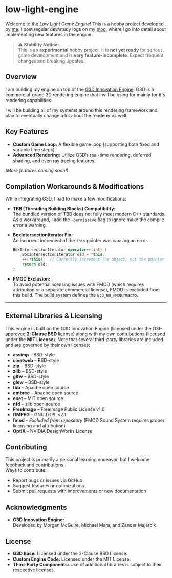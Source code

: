 # low-light-engine
Welcome to the *Low Light Game Engine*! This is a hobby project developed by [me](link.com). I post regular dev/study logs on my [blog](link.com), where I go into detail about implementing new features in the engine.  


> ⚠ **Stability Notice:**  
> This is an **experimental** hobby project. It is **not yet ready** for serious game development and is **very feature-incomplete**. Expect frequent changes and breaking updates.  


## Overview
I am building my engine on top of the [G3D Innovation Engine](https://casual-effects.com/g3d/www/index.html). G3D is a commercial-grade 3D rendering engine that I will be using for mainly for it's rendering capabilities. 

I will be building all of my systems around this rendering framework and plan to eventually change a lot about the renderer as well.


## Key Features
- **Custom Game Loop:** A flexible game loop (supporting both fixed and variable time steps).
- **Advanced Rendering:** Utilize G3D’s real-time rendering, deferred shading, and even ray tracing features.

*(More features coming soon!)*  


## Compilation Workarounds & Modifications
 While integrating G3D, I had to make a few modifications:

- **TBB (Threading Building Blocks) Compatibility:**  
  The bundled version of TBB does not fully meet modern C++ standards. As a workaround, I add the `-permissive` flag to ignore make the compile error a warning.

- **BoxIntersectionIterator Fix:**  
  An incorrect increment of the `this` pointer was causing an error.
  ```cpp
  BoxIntersectionIterator operator++(int) {
      BoxIntersectionIterator old = *this;
      ++(*this);  // Correctly increment the object, not the pointer
      return old;
  }
  ```

- **FMOD Exclusion:**  
  To avoid potential licensing issues with FMOD (which requires attribution or a separate commercial license), FMOD is excluded from this build. The build system defines the `G3D_NO_FMOD` macro.

---

## External Libraries & Licensing

This engine is built on the G3D Innovation Engine (licensed under the OSI-approved **2-Clause BSD** license) along with my own contributions (licensed under the **MIT License**). Note that several third-party libraries are included and are governed by their own licenses:
- **assimp** – BSD-style  
- **civetweb** – BSD-style  
- **zip** – BSD-style  
- **zlib** – BSD-style  
- **glfw** – BSD-style  
- **glew** – BSD-style  
- **tbb** – Apache open source  
- **embree** – Apache open source  
- **enet** – MIT open source  
- **nfd** – zlib open source  
- **FreeImage** – FreeImage Public License v1.0  
- **ffMPEG** – GNU LGPL v2.1  
- **fmod** – *Excluded from repository* (FMOD Sound System requires proper licensing and attribution)  
- **OptiX** – NVIDIA DesignWorks License


## Contributing

This project is primarily a personal learning endeavor, but I welcome feedback and contributions.  
Ways to contribute:
- Report bugs or issues via GitHub
- Suggest features or optimizations
- Submit pull requests with improvements or new documentation


## Acknowledgments

- **G3D Innovation Engine:**  
  Developed by Morgan McGuire, Michael Mara, and Zander Majercik.
  

## License

- **G3D Base:** Licensed under the 2-Clause BSD License.
- **Custom Engine Code:** Licensed under the MIT License.
- **Third-Party Components:** Use of additional libraries is subject to their respective licenses.
